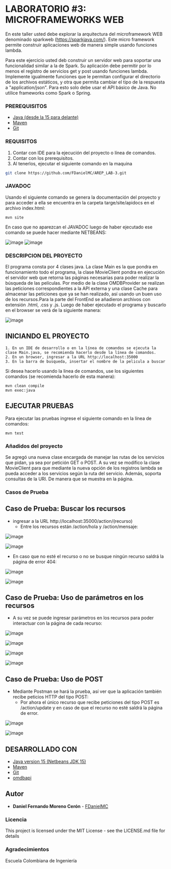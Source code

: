# LABORATORIO #3:  MICROFRAMEWORKS WEB

En este taller usted debe explorar la arquitectura del microframework WEB denominado sparkweb (https://sparkjava.com/). Este micro framework permite construir aplicaciones web de manera simple usando funciones lambda.

Para este ejercicio usted deb construir un  servidor web para soportar una funcionalidad similar a la de Spark. Su aplicación debe permitir por lo menos el registro de servicios get y post usando funciones lambda. Implemente igualmente funciones que le permitan configurar el directorio de los archivos estáticos, y otra que permita cambiar el tipo de la respuesta a "application/json". Para esto solo debe usar el API básico de Java. No utilice frameworks como Spark o Spring.

### PREREQUISITOS

* [Java (desde la 15 para delante)](https://www.oracle.com/co/java/technologies/downloads/) 
* [Maven](https://maven.apache.org/download.cgi) 
* [Git](https://git-scm.com/downloads) 

### REQUISITOS

1. Contar con IDE para la ejecución del proyecto o línea de comandos.
2. Contar con los prerequisitos.
3. Al tenerlos, ejecutar el siguiente comando en la maquina

```bash
git clone https://github.com/FDanielMC/AREP_LAB-3.git
```

### JAVADOC
Usando el siguiente comando se genera la documentación del proyecto y para acceder a ella se encuentra en la carpeta targe/site/apidocs en el archivo index.html: 
```
mvn site
```
En caso que no aparezcan el JAVADOC luego de haber ejecutado ese comando se puede hacer mediante NETBEANS:

![image](https://github.com/FDanielMC/AREP_LAB-2/assets/123689924/c8aee78f-38c4-4a63-ad28-016ee38f8598)
![image](https://github.com/FDanielMC/AREP_LAB-2/assets/123689924/839db2ca-8927-4eb3-b217-057808a54ed0)

### DESCRIPCION DEL PROYECTO

El programa consta por 4 clases java. La clase Main es la que pondra en funcionamiento todo el programa, la clase MovieClient pondra en ejecución el servidor web que retorna las páginas necesarias para poder realizar la búsqueda de las películas. Por medio de la clase OMDBProvider se realizan las peticiones correspondientes a la API externa y una clase Cache para almacenar las peticiones que ya se han realizado, así usando un buen uso de los recursos.Para la parte del FrontEnd se añadieron archivos con extensión .html, .css y .js. Luego de haber ejecutado el programa y buscarlo en el browser se verá de la siguiente manera:

![image](https://github.com/FDanielMC/AREP_LAB-2/assets/123689924/83e7815c-a615-4ba5-913b-d797425fabdf)

## INICIANDO EL PROYECTO

```
1. En un IDE de desarrollo o en la línea de comandos se ejecuta la clase Main.java, se recomienda hacerlo desde la línea de comandos. 
2. En un browser, ingresar a la URL http://localhost:35000
3. En la barra de busqueda, insertar el nombre de la pelicula a buscar
```

Si desea hacerlo usando la linea de comandos, use los siguientes comandos (se recomienda hacerlo de esta manera):
```
mvn clean compile
mvn exec:java
```

## EJECUTAR PRUEBAS

Para ejecutar las pruebas ingrese el siguiente comando en la línea de comandos:
```
mvn test
```
### Añadidos del proyecto

Se agregó una nueva clase encargada de manejar las rutas de los servicios que pidan, ya sea por petición GET o POST. A su vez se modifico la clase MovieClient para que mediante la nueva opción de los registros lambda se pueda acceder a los servicios según la ruta del servicio. Además, soporta consultas de la URI. De manera que se muestra en la página.

### Casos de Prueba

  ## Caso de Prueba: Buscar los recursos
  * ingresar a la URL http://localhost:35000/action/(recurso) 
      - Entre los recursos están /action/hola y /action/mensaje:
    
![image](https://github.com/FDanielMC/AREP_LAB-3/assets/123689924/6c9423dc-462e-4fa4-82d7-a1a16a7a6b91)

![image](https://github.com/FDanielMC/AREP_LAB-3/assets/123689924/553a2842-6709-425f-bb97-2b7f5fe83c33)

  * En caso que no esté el recurso o no se busque ningún recurso saldrá la página de error 404:


![image](https://github.com/FDanielMC/AREP_LAB-3/assets/123689924/5d3c45d0-0b91-4224-b69f-1517fffa42e7)

![image](https://github.com/FDanielMC/AREP_LAB-3/assets/123689924/8f0825fe-113e-4f59-bf11-d69044f5ebe7)

  ## Caso de Prueba: Uso de parámetros en los recursos
  * A su vez se puede ingresar parámetros en los recursos para poder interactuar con la página de cada recurso:

![image](https://github.com/FDanielMC/AREP_LAB-3/assets/123689924/c5b2fb2c-0f3d-40ba-83bd-e6f7f20c1804)

![image](https://github.com/FDanielMC/AREP_LAB-3/assets/123689924/394f3523-1787-40c8-a720-8fa0a61e2ad7)

![image](https://github.com/FDanielMC/AREP_LAB-3/assets/123689924/cea8296b-43cc-4769-8182-f00fd668abb7)

![image](https://github.com/FDanielMC/AREP_LAB-3/assets/123689924/43ed16ec-1ad2-4d81-bb89-5c823549b8ef)

  ## Caso de Prueba: Uso de POST
  * Mediante Postman se hará la prueba, así ver que la aplicación también recibe peticios HTTP del tipo POST:
      - Por ahora el único recurso que recibe peticiones del tipo POST es /action/update y en caso de que el recurso no esté saldrá la página de error. 

![image](https://github.com/FDanielMC/AREP_LAB-3/assets/123689924/0e58b30c-2e27-45e9-a726-163606f98e2b)

![image](https://github.com/FDanielMC/AREP_LAB-3/assets/123689924/ce08fae5-a180-41fa-9e8b-b250894c7210)

## DESARROLLADO CON

* [Java version 15 (Netbeans JDK 15)](https://www.oracle.com/co/java/technologies/downloads/)
* [Maven](https://maven.apache.org/download.cgi)
* [Git](https://git-scm.com/downloads)
* [omdbapi](https://www.omdbapi.com)

## Autor

* **Daniel Fernando Moreno Cerón** - [FDanielMC](https://github.com/FDanielMC)

### Licencia

This project is licensed under the MIT License - see the LICENSE.md file for details

### Agradecimientos

Escuela Colombiana de Ingeniería

